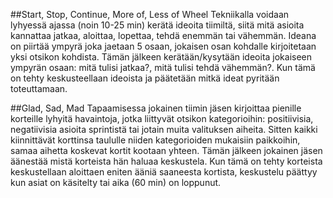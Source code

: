 ##Start, Stop, Continue, More of, Less of Wheel
Tekniikalla voidaan lyhyessä ajassa (noin 10-25 min) kerätä ideoita tiimiltä, siitä mitä asioita kannattaa jatkaa, aloittaa, lopettaa, tehdä enemmän tai vähemmän. Ideana on piirtää ympyrä joka jaetaan 5 osaan, jokaisen osan kohdalle kirjoitetaan yksi otsikon kohdista. Tämän jälkeen kerätään/kysytään ideoita jokaiseen ympyrän osaan: mitä tulisi jatkaa?, mitä tulisi tehdä vähemmän?. Kun tämä on tehty keskusteellaan ideoista ja päätetään mitkä ideat pyritään toteuttamaan.

##Glad, Sad, Mad
Tapaamisessa jokainen tiimin jäsen kirjoittaa pienille korteille lyhyitä havaintoja, jotka liittyvät otsikon kategorioihin: positiivisia, negatiivisia asioita sprintistä tai jotain muita valituksen aiheita. Sitten kaikki kiinnittävät korttinsa taululle niiden kategorioiden mukaisiin paikkoihin, samaa aihetta koskevat kortit kootaan yhteen. Tämän jälkeen jokainen jäsen äänestää mistä korteista hän haluaa keskustela. Kun tämä on tehty korteista keskustellaan aloittaen eniten ääniä saaneesta kortista, keskustelu päättyy kun asiat on käsitelty tai aika (60 min) on loppunut.
